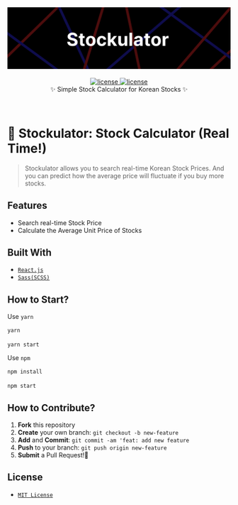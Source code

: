 <div align='center'>

  <img src='./public/logo.png' alt='logo' />
  <br /><br />
 
 <a href=''>
  <img src='https://img.shields.io/badge/license-MIT-red' alt='license' />
  <img src='https://img.shields.io/badge/version-1.0.0-yellow' alt='license' />
  
 </a>
  <div> ✨ Simple Stock Calculator for Korean Stocks ✨ </div>
  <br /><br />
</div>

# 🌟 Stockulator: Stock Calculator (Real Time!)

> Stockulator allows you to search real-time Korean Stock Prices. And you can predict how the average price will fluctuate if you buy more stocks.

## Features

- Search real-time Stock Price
- Calculate the Average Unit Price of Stocks

## Built With

- [`React.js`](https://reactjs.org/)
- [`Sass(SCSS)`](https://sass-lang.com/)

## How to Start?

Use `yarn`

```
yarn

yarn start
```

Use `npm`

```
npm install

npm start
```

## How to Contribute?

1. **Fork** this repository
2. **Create** your own branch: `git checkout -b new-feature`
3. **Add** and **Commit**: `git commit -am 'feat: add new feature`
4. **Push** to your branch: `git push origin new-feature`
5. **Submit** a Pull Request!🌟

## License

- [`MIT License`]('./LICENSE')
